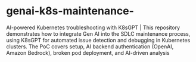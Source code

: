 # genai-k8s-maintenance-
 AI-powered Kubernetes troubleshooting with K8sGPT | This repository demonstrates how to integrate Gen AI into the SDLC maintenance process, using K8sGPT for automated issue detection and debugging in Kubernetes clusters. The PoC covers setup, AI backend authentication (OpenAI, Amazon Bedrock), broken pod deployment, and AI-driven analysis
